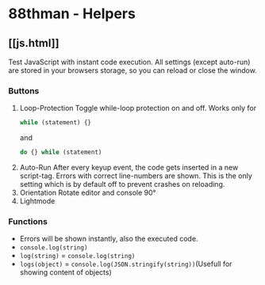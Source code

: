 # 88thman - Helpers
## [[js.html]]
Test JavaScript with instant code execution. All settings (except auto-run) are stored in your browsers storage, so you can reload or close the window.
### Buttons
1. Loop-Protection
   Toggle while-loop protection on and off.
   Works only for
	 ```JavaScript
	 while (statement) {}
	 ```
	 and
	 ```JavaScript
	 do {} while (statement)
	 ```
2. Auto-Run
   After every keyup event, the code gets inserted in a new script-tag. Errors with correct line-numbers are shown.
   This is the only setting which is by default off to prevent crashes on reloading.
3. Orientation
   Rotate editor and console 90°
4. Lightmode
### Functions
* Errors will be shown instantly, also the executed code.
* `console.log(string)`
* `log(string)` = `console.log(string)`
* `logs(object)` = `console.log(JSON.stringify(string))`(Usefull for showing content of objects)
